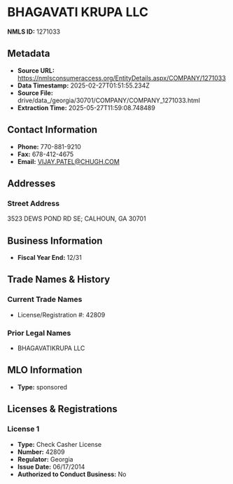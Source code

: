 # BHAGAVATI KRUPA LLC

**NMLS ID:** 1271033

## Metadata
- **Source URL:** https://nmlsconsumeraccess.org/EntityDetails.aspx/COMPANY/1271033
- **Data Timestamp:** 2025-02-27T01:51:55.234Z
- **Source File:** drive/data_/georgia/30701/COMPANY/COMPANY_1271033.html
- **Extraction Time:** 2025-05-27T11:59:08.748489

## Contact Information
- **Phone:** 770-881-9210
- **Fax:** 678-412-4675
- **Email:** VIJAY.PATEL@CHUGH.COM

## Addresses
### Street Address
3523 DEWS POND RD SE; CALHOUN, GA 30701

## Business Information
- **Fiscal Year End:** 12/31

## Trade Names & History
### Current Trade Names
- License/Registration #: 42809

### Prior Legal Names
- BHAGAVATIKRUPA LLC

## MLO Information
- **Type:** sponsored

## Licenses & Registrations

### License 1
- **Type:** Check Casher License
- **Number:** 42809
- **Regulator:** Georgia
- **Issue Date:** 06/17/2014
- **Authorized to Conduct Business:** No

